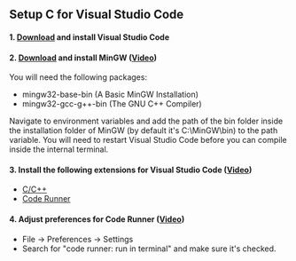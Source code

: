 ## Setup C for Visual Studio Code
 
#### 1. [Download](https://code.visualstudio.com/) and install Visual Studio Code
 
#### 2. [Download](http://www.mingw.org/) and install MinGW ([Video](https://youtu.be/guM4XS43m4I))  
  You will need the following packages:
  - mingw32-base-bin (A Basic MinGW Installation)
  - mingw32-gcc-g++-bin (The GNU C++ Compiler)
 
  Navigate to environment variables and add the path of the bin folder inside the installation folder of MinGW (by default it's C:\MinGW\bin) to the path variable.
  You will need to restart Visual Studio Code before you can compile inside the internal terminal.
 
#### 3. Install the following extensions for Visual Studio Code ([Video](https://youtu.be/77v-Poud_io?t=51))
- [C/C++](https://marketplace.visualstudio.com/items?itemName=ms-vscode.cpptools)
- [Code Runner](https://marketplace.visualstudio.com/items?itemName=formulahendry.code-runner)
 
#### 4. Adjust preferences for Code Runner ([Video](https://youtu.be/77v-Poud_io?t=349))
- File -> Preferences -> Settings
- Search for "code runner: run in terminal" and make sure it's checked.
